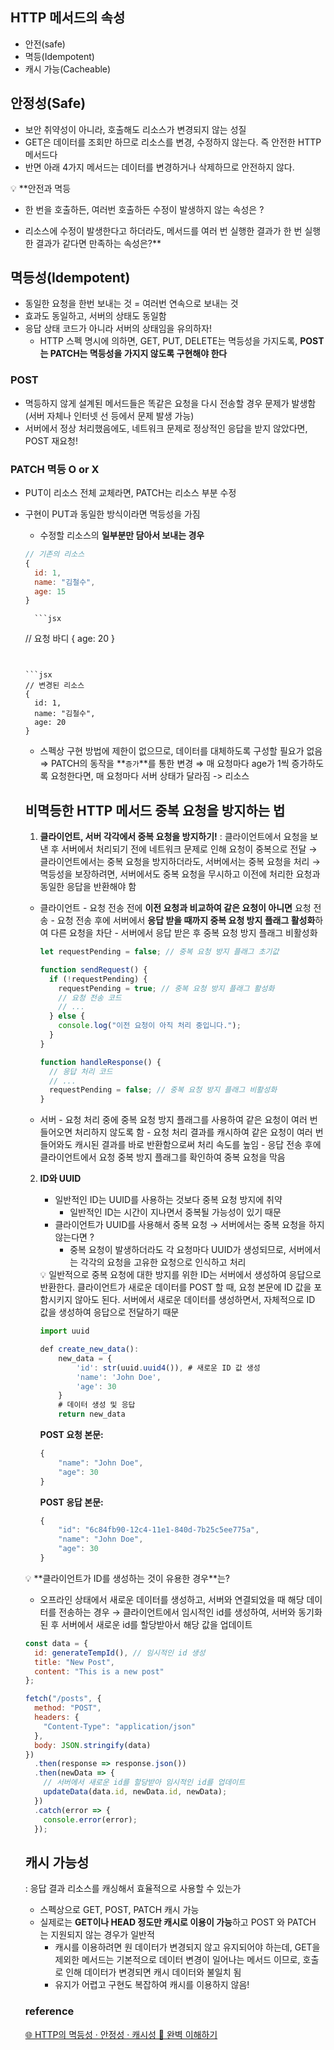 ## HTTP 메서드의 속성

- 안전(safe)
- 멱등(Idempotent)
- 캐시 가능(Cacheable)
    

## 안정성(Safe)

- 보안 취약성이 아니라, 호출해도 리소스가 변경되지 않는 성질
- GET은 데이터를 조회만 하므로 리소스를 변경, 수정하지 않는다. 즉 안전한 HTTP 메서드다
- 반면 아래 4가지 메서드는 데이터를 변경하거나 삭제하므로 안전하지 않다.

<aside>
💡 **안전과 멱등

- 한 번을 호출하든, 여러번 호출하든 수정이 발생하지 않는 속성은 ?

- 리소스에 수정이 발생한다고 하더라도, 메서드를 여러 번 실행한 결과가 한 번 실행한 결과가 같다면 만족하는 속성은?**

</aside>

## 멱등성(Idempotent)

- 동일한 요청을 한번 보내는 것 = 여러번 연속으로 보내는 것
- 효과도 동일하고, 서버의 상태도 동일함
- 응답 상태 코드가 아니라 서버의 상태임을 유의하자!
    - HTTP 스펙 명시에 의하면, GET, PUT, DELETE는 멱등성을 가지도록, **POST는 PATCH는 멱등성을 가지지 않도록 구현해야 한다**
    

### POST

- 멱등하지 않게 설계된 메서드들은 똑같은 요청을 다시 전송할 경우 문제가 발생함 
(서버 자체나 인터넷 선 등에서 문제 발생 가능)
- 서버에서 정상 처리했음에도, 네트워크 문제로 정상적인 응답을 받지 않았다면, POST 재요청!

### PATCH 멱등 O or X

- PUT이 리소스 전체 교체라면, PATCH는 리소스 부분 수정
- 구현이 PUT과 동일한 방식이라면 멱등성을 가짐
    - 수정할 리소스의 **일부분만 담아서 보내는 경우**
    
    ```jsx
    // 기존의 리소스
    {
      id: 1,
      name: "김철수",
      age: 15  
    }
    ```

        ```jsx
    // 요청 바디
    {
      age: 20
    }
    ```
    

    ```jsx
    // 변경된 리소스
    {
      id: 1,
      name: "김철수",
      age: 20
    }
    ```
    
    - 스펙상 구현 방법에 제한이 없으므로, 데이터를 대체하도록 구성할 필요가 없음
    ⇒ PATCH의 동작을 **`증가`**를 통한 변경
    ⇒ 매 요청마다 age가 1씩 증가하도록 요청한다면, 매 요청마다 서버 상태가 달라짐 -> 리소스
        
       
    
    ## 비멱등한 HTTP 메서드 중복 요청을 방지하는 법
    
    
    1. **클라이언트, 서버 각각에서 중복 요청을 방지하기!**
    : 클라이언트에서 요청을 보낸 후 서버에서 처리되기 전에 네트워크 문제로 인해 요청이 중복으로 전달 →  클라이언트에서는 중복 요청을 방지하더라도, 서버에서는 중복 요청을 처리 → 멱등성을 보장하려면, 서버에서도 중복 요청을 무시하고 이전에 처리한 요청과 동일한 응답을 반환해야 함
    
     * 클라이언트
            - 요청 전송 전에 **이전 요청과 비교하여 같은 요청이 아니면** 요청 전송
            - 요청 전송 후에 서버에서 **응답 받을 때까지 중복 요청 방지 플래그 활성화**하여 다른 요청을 차단
            - 서버에서 응답 받은 후 중복 요청 방지 플래그 비활성화
        
        ```jsx
        let requestPending = false; // 중복 요청 방지 플래그 초기값
        
        function sendRequest() {
          if (!requestPending) {
            requestPending = true; // 중복 요청 방지 플래그 활성화
            // 요청 전송 코드
            // ...
          } else {
            console.log("이전 요청이 아직 처리 중입니다.");
          }
        }
        
        function handleResponse() {
          // 응답 처리 코드
          // ...
          requestPending = false; // 중복 요청 방지 플래그 비활성화
        }
        ```
        
    * 서버
            - 요청 처리 중에 중복 요청 방지 플래그를 사용하여 같은 요청이 여러 번 들어오면 처리하지 않도록 함
            - 요청 처리 결과를 캐시하여 같은 요청이 여러 번 들어와도 캐시된 결과를 바로 반환함으로써 처리 속도를 높임
            - 응답 전송 후에 클라이언트에서 요청 중복 방지 플래그를 확인하여 중복 요청을 막음
    
    2. **ID와 UUID**
        - 일반적인 ID는 UUID를 사용하는 것보다 중복 요청 방지에 취약
            - 일반적인 ID는 시간이 지나면서 중복될 가능성이 있기 때문
        - 클라이언트가 UUID를 사용해서 중복 요청 → 서버에서는 중복 요청을 하지 않는다면 ?
            - 중복 요청이 발생하더라도 각 요청마다 UUID가 생성되므로, 서버에서는 각각의 요청을 고유한 요청으로 인식하고 처리
        
        <aside>
        💡 일반적으로 중복 요청에 대한 방지를 위한 ID는 서버에서 생성하여 응답으로 반환한다. 클라이언트가 새로운 데이터를 POST 할 때, 요청 본문에 ID 값을 포함시키지 않아도 된다. 서버에서 새로운 데이터를 생성하면서, 자체적으로 ID 값을 생성하여 응답으로 전달하기 때문
        
        </aside>
        
        ```jsx
        import uuid
        
        def create_new_data():
            new_data = {
                'id': str(uuid.uuid4()), # 새로운 ID 값 생성
                'name': 'John Doe',
                'age': 30
            }
            # 데이터 생성 및 응답
            return new_data
        ```
        
        **POST 요청 본문:**
        
        ```jsx
        {
            "name": "John Doe",
            "age": 30
        }
        ```
        
        **POST 응답 본문:**
        
        ```jsx
        {
            "id": "6c84fb90-12c4-11e1-840d-7b25c5ee775a",
            "name": "John Doe",
            "age": 30
        }
        ```
        
    
    <aside>
    💡 **클라이언트가 ID를 생성하는 것이 유용한 경우**는?
    
    - 오프라인 상태에서 새로운 데이터를 생성하고, 서버와 연결되었을 때 해당 데이터를 전송하는 경우
    → 클라이언트에서 임시적인 id를 생성하여, 서버와 동기화된 후 서버에서 새로운 id를 할당받아서 해당 값을 업데이트
    
    </aside>
    
    ```jsx
    const data = {
      id: generateTempId(), // 임시적인 id 생성
      title: "New Post",
      content: "This is a new post"
    };
    
    fetch("/posts", {
      method: "POST",
      headers: {
        "Content-Type": "application/json"
      },
      body: JSON.stringify(data)
    })
      .then(response => response.json())
      .then(newData => {
        // 서버에서 새로운 id를 할당받아 임시적인 id를 업데이트
        updateData(data.id, newData.id, newData);
      })
      .catch(error => {
        console.error(error);
      });
    ```
    
    ## 캐시 가능성
    
    : 응답 결과 리소스를 캐싱해서 효율적으로 사용할 수 있는가

    - 스펙상으로 GET, POST, PATCH 캐시 가능
    - 실제로는 **GET이나 HEAD 정도만 캐시로 이용이 가능**하고 POST 와 PATCH 는 지원되지 않는 경우가 일반적
        - 캐시를 이용하려면 원 데이터가 변경되지 않고 유지되어야 하는데, GET을 제외한 메서드는 기본적으로 데이터 변경이 일어나는 메서드 이므로, 호출로 인해 데이터가 변경되면 캐시 데이터와 불일치 됨
        - 유지가 어렵고 구현도 복잡하여 캐시를 이용하지 않음!
    
    ### reference
    
    [🌐 HTTP의 멱등성 · 안정성 · 캐시성 💯 완벽 이해하기](https://inpa.tistory.com/entry/WEB-🌐-HTTP의-멱등성-·-안정성-·-캐시성-💯-완벽-이해하기)